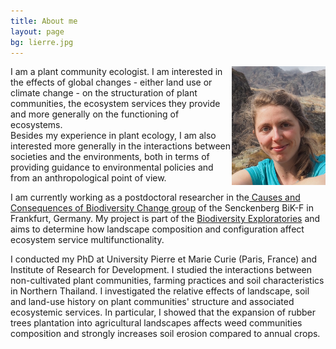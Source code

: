 ```yaml
---
title: About me
layout: page
bg: lierre.jpg
---
```


<img src="/assets/images/me.jpg" alt = "portrait" align = "right" style="width:150px;height:190px">

I am a plant community ecologist. I am  interested in the effects of global changes - either land use or climate change - on the structuration of plant communities, the ecosystem services they provide and more generally on the functioning of ecosystems.  
Besides my experience in plant ecology, I am also interested more generally in the interactions between societies and the environments, both in terms of providing guidance to environmental policies and from an anthropological point of view.

I am currently working as a postdoctoral researcher in the[ Causes and Consequences of Biodiversity Change  group](http://www.bik-f.de/root/index.php?page_id=1227) of the Senckenberg  BiK-F in Frankfurt, Germany. My project is part of the [Biodiversity Exploratories](http://www.biodiversity-exploratories.de/1/home/) and aims to determine how landscape composition and configuration affect ecosystem service multifunctionality. 

I conducted my PhD at University Pierre et Marie Curie (Paris, France) and Institute of Research for Development. I studied the interactions between non-cultivated plant communities, farming practices and soil characteristics in Northern Thailand. I investigated the relative effects of landscape, soil and land-use history on plant communities' structure and associated ecosystemic services. In particular, I showed that the expansion of rubber trees plantation into agricultural landscapes affects weed communities composition and  strongly increases soil erosion compared to annual crops.